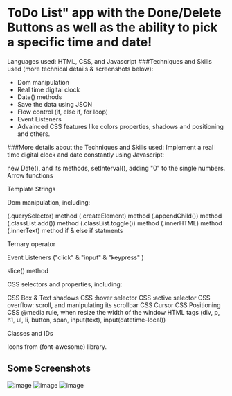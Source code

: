# ToDo List" app with the Done/Delete Buttons as well as the ability to pick a specific time and date!
Languages used: HTML, CSS, and Javascript 
###Techniques and Skills used (more technical details & screenshots below):
- Dom manipulation
- Real time digital clock
- Date() methods
- Save the data using JSON
- Flow control (if, else if, for loop)
- Event Listeners
- Advainced CSS features like colors properties, shadows and positioning and others.


###More details about the Techniques and Skills used:
Implement a real time digital clock and date constantly using Javascript:

new Date(), and its methods,
setInterval(),
adding "0" to the single numbers.
Arrow functions

Template Strings

Dom manipulation, including:

(.querySelector) method
(.createElement) method
(.appendChild()) method
(.classList.add()) method
(.classList.toggle()) method
(.innerHTML) method
(.innerText) method
if & else if statments

Ternary operator

Event Listeners ("click" & "input" & "keypress" )

slice() method

CSS selectors and properties, including:

CSS Box & Text shadows
CSS :hover selector
CSS :active selector
CSS overflow: scroll, and manipulating its scrollbar
CSS Cursor
CSS Positioning
CSS @media rule, when resize the width of the window
HTML tags (div, p, h1, ul, li, button, span, input(text), input(datetime-local))

Classes and IDs

Icons from (font-awesome) library.
## Some Screenshots
![image](https://user-images.githubusercontent.com/46457862/169608604-d185c2b5-8dc3-4887-b062-66c236b2c106.png)
![image](https://user-images.githubusercontent.com/46457862/169608846-efa80ee8-7280-4736-af46-b61e5d28f234.png)
![image](https://user-images.githubusercontent.com/46457862/169608857-da0cb143-03bd-4070-b381-8d301080d6d4.png)

